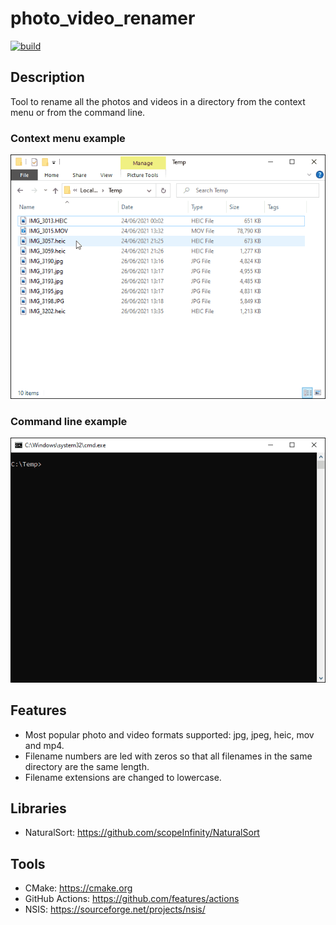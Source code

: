 # photo_video_renamer
[![build](https://github.com/antonioborondo/photo_video_renamer/actions/workflows/build.yml/badge.svg)](https://github.com/antonioborondo/photo_video_renamer/actions/workflows/build.yml)

## Description
Tool to rename all the photos and videos in a directory from the context menu or from the command line.

### Context menu example
![Screenshot](context_menu_example.gif?raw=true)

### Command line example
![Screenshot](command_line_example.gif?raw=true)


## Features
- Most popular photo and video formats supported: jpg, jpeg, heic, mov and mp4.
- Filename numbers are led with zeros so that all filenames in the same directory are the same length.
- Filename extensions are changed to lowercase.

## Libraries
- NaturalSort: https://github.com/scopeInfinity/NaturalSort

## Tools
- CMake: https://cmake.org
- GitHub Actions: https://github.com/features/actions
- NSIS: https://sourceforge.net/projects/nsis/
